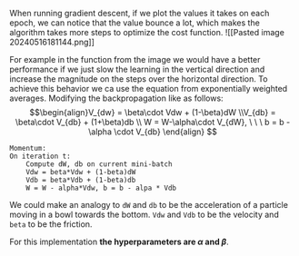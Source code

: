 When running gradient descent, if we plot the values it takes on each epoch, we can notice that the value bounce a lot, which makes the algorithm takes more steps to optimize the cost function.
![[Pasted image 20240516181144.png]]

For example in the function from the image we would have a better performance if we just slow the learning in the vertical direction and increase the magnitude on the steps over the horizontal direction.
To achieve this behavior we ca use the equation from exponentially weighted averages. Modifying the backpropagation like as follows:
$$\begin{align}V_{dw} = \beta\cdot Vdw + (1-\beta)dW
\\V_{db} = \beta\cdot V_{db} + (1+\beta)db
\\ W = W-\alpha\cdot V_{dW}, \ \ \ b = b - \alpha \cdot V_{db}
\end{align}
$$
```
Momentum:
On iteration t:
	Compute dW, db on current mini-batch
	Vdw = beta*Vdw + (1-beta)dW
	Vdb = beta*Vdb + (1-beta)db
	W = W - alpha*Vdw, b = b - alpa * Vdb
```
We could make an analogy to `dW` and `db` to be the acceleration of a particle moving in a bowl towards the bottom. `Vdw` and `Vdb` to be the velocity and `beta` to be the friction.

For this implementation **the hyperparameters are $\alpha$ and $\beta$**.


